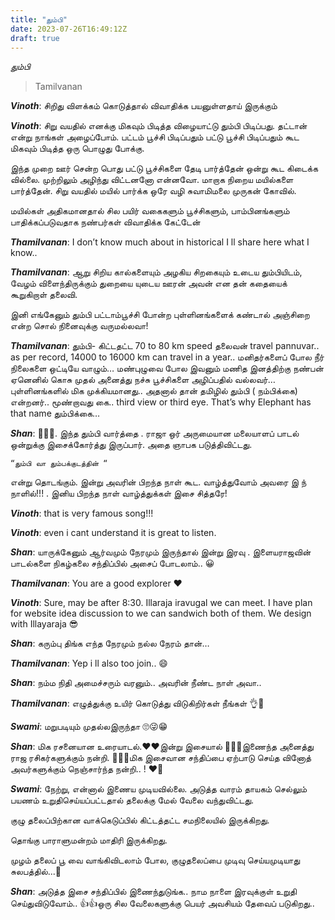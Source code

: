 ```yaml
---
title: "தும்பி"
date: 2023-07-26T16:49:12Z
draft: true
---
```


*தும்பி*
> Tamilvanan

***Vinoth***: சிறிது விளக்கம் கொடுத்தால் விவாதிக்க பயனுள்ளதாய் இருக்கும்

***Vinoth***: சிறு வயதில் எனக்கு மிகவும் பிடித்த விழையாட்டு தும்பி பிடிப்பது. தட்டான் என்று நாங்கள் அழைப்போம். பட்டம் பூச்சி பிடிப்பதும் பட்டு பூச்சி பிடிப்பதும் கூட மிகவும் பிடித்த ஒரு பொழுது போக்கு. 

இந்த முறை ஊர் சென்ற பொது பட்டு பூச்சிகளை தேடி பார்த்தேன் ஒன்று கூட கிடைக்க வில்லை. முற்றிலும் அழிந்து விட்டனனோ என்னவோ.  மாறாக நிறைய மயில்களை பார்த்தேன்.  சிறு வயதில் மயில் பார்க்க ஒரே வழி சுவாமிமலை முருகன் கோவில்.  

மயில்கள் அதிகமானதால் சில பயிர் வகைகளும் பூச்சிகளும், பாம்பினங்களும் பாதிக்கப்படுவதாக நண்பர்கள் விவாதிக்க கேட்டேன்

***Thamilvanan***: I don’t know much about in historical I ll share here what I know..

***Thamilvanan***: ஆறு சிறிய கால்களையும் அழகிய சிறகையும் உடைய தும்பியிடம், வேழம் விளைந்திருக்கும் துறையை யுடைய ஊரன்
அவன் என தன் கதையைக் கூறுகிறாள் தலைவி.

இனி எங்கேனும் தும்பி பட்டாம்பூச்சி போன்ற புள்ளினங்களைக் கண்டால் அஞ்சிறை என்ற சொல் நினைவுக்கு வருமல்லவா!

***Thamilvanan***: தும்பி- கிட்டதட்ட 70 to 80 km speed தலைவன் travel pannuvar.. as per record, 14000 to 16000 km can travel in a year.. 
மனிதர்களைப் போல நீர் நிலைகளை ஒட்டியே வாழும்… 
மண்புழுவை போல இவனும் மணித இனத்திற்கு நண்பன் ஏனெனில் கொசு முதல் அனைத்து நச்சு பூச்சிகளை அழிப்பதில் வல்லவர்… 
புள்ளினங்களில் மிக முக்கியமானது..
அதனால் தான் தமிழில் தும்பி ( நம்பிக்கை) என்றனர்.. மூண்றாவது கை.. third view or third eye. That’s why Elephant has that name தும்பிக்கை… 

***Shan***: 👏👏👏. இந்த தும்பி வார்த்தை . ராஜா ஒர் அருமையான மலையாளப் பாடல் ஒன்றுக்கு இசைக்கோர்த்து இருப்பார். அதை ஞாபக படுத்திவிட்டது. 

```
“தும்பி வா தும்பக்குடத்தின் “
```
என்று தொடங்கும். இன்று அவரின் பிறந்த நாள் கூட. வாழ்த்துவோம் அவரை இ ந் நாளில்!!! . இனிய பிறந்த நாள் வாழ்த்துக்கள் இசை சித்தரே!

***Vinoth***: that is very famous song!!!

***Vinoth***: even i cant understand it is great to listen.

***Shan***: யாருக்கேனும் ஆர்வமும் நேரமும் இருந்தால் இன்று இரவு . இளையராஜவின் பாடல்களை நிகழ்கலை சந்திப்பில் அசைப் போடலாம்.. 😀

***Thamilvanan***: You are a good explorer ❤️

***Vinoth***: Sure, may be after 8:30.  Illaraja iravugal we can meet.  I have plan for website idea discussion to we can sandwich both of them.  We design with Illayaraja 😎

***Shan***: கரும்பு திங்க எந்த நேரமும் நல்ல நேரம் தான்…

***Thamilvanan***: Yep i ll also too join.. 😄

***Shan***: நம்ம நிதி அமைச்சரும் வரனும்..  அவரின் நீண்ட நாள் அவா..

***Thamilvanan***: எழுத்துக்கு உயிர் கொடுத்து விடுகிறிர்கள் நீங்கள் 👌👏

***Swami***: மறுபடியும் முதல்லஇருந்தா 🙄😜😁

***Shan***: மிக ரசனையான உரையாடல்.♥️♥️இன்று இசையால் 🎼🎹📀இணைந்த அனைத்து ராஜ ரசிகர்களுக்கும் நன்றி. 🙏🙏🙏மிக இசைவான சந்திப்பை ஏற்பாடு செய்த வினோத் அவர்களுக்கும் நெஞ்சார்ந்த நன்றி.. ! ♥️🙏

***Swami***: நேற்று, என்னால் இணைய முடியவில்லை.
அடுத்த வாரம் தாயகம் செல்லும் பயணம் உறுதிசெய்யப்பட்டதால் தலைக்கு மேல் வேலை வந்துவிட்டது. 

குழு தலைப்பிற்கான வாக்கெடுப்பில் கிட்டத்தட்ட சமநிலையில் இருக்கிறது. 

தொங்கு பாராளுமன்றம் மாதிரி இருக்கிறது.

முழம் தலைப் பூ வை வாங்கிவிடலாம் போல,
குழுதலைப்பை முடிவு செய்யமுடியாது சுலபத்தில்...🤔

***Shan***: அடுத்த இசை சந்திப்பில் இணைந்துடுங்க..  நாம நாளை இரவுக்குள் உறுதி செய்துவிடுவோம்.. 👍👍ஒரு சில வேலைகளுக்கு பெயர் அவசியம் தேவைப் படுகிறது..
 
